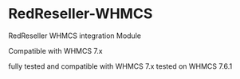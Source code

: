 
# RedReseller-WHMCS
RedReseller WHMCS integration Module

Compatible with WHMCS 7.x

fully tested and compatible with WHMCS 7.x
tested on WHMCS 7.6.1
